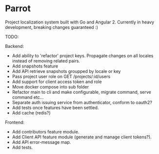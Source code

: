 # Parrot
Project localization system built with Go and Angular 2.
Currently in heavy development, breaking changes guaranteed :)

TODO:

Backend:
- Add ability to 'refactor' project keys. Propagate changes on all locales instead of removing related pairs.
- Add snapshots feature
- Add API retrieve snapshots groupped by locale or key
- Pass project user role on GET /projects/:id/users
- Add support for client access token and role
- Move docker compose into sub folder
- Refactor main to cli and make configurable, migrate command, serve command etc...
- Separate auth issuing service from authenticator, conform to oauth2?
- Add tests once features have been settled.
- Add cache (redis?)

Frontend:
- Add contributors feature module.
- Add Client API feature module (generate and manage client tokens?).
- Add API error-message map.
- Add tests.
